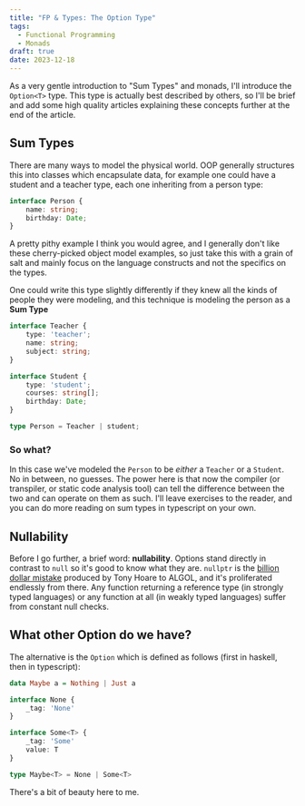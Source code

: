 ```yaml
---
title: "FP & Types: The Option Type"
tags: 
  - Functional Programming
  - Monads
draft: true
date: 2023-12-18
---
```


As a very gentle introduction to "Sum Types" and monads, I'll introduce the `Option<T>` type.
This type is actually best described by others, so I'll be brief and add some high quality articles
explaining these concepts further at the end of the article.

## Sum Types

There are many ways to model the physical world. OOP generally structures this into classes which
encapsulate data, for example one could have a student and a teacher type, each one inheriting from
a person type:

```typescript
interface Person {
    name: string;
    birthday: Date;
}

```

A pretty pithy example I think you would agree, and I generally don't like these cherry-picked
object model examples, so just take this with a grain of salt and mainly focus on the language
constructs and not the specifics on the types.

One could write this type slightly differently if they knew all the kinds of people they were
modeling, and this technique is modeling the person as a **Sum Type**

```typescript
interface Teacher {
    type: 'teacher';
    name: string;
    subject: string;
}

interface Student {
    type: 'student';
    courses: string[];
    birthday: Date;
}

type Person = Teacher | student;
```

### So what?

In this case we've modeled the `Person` to be _either_ a `Teacher` or a `Student`. No in between,
no guesses. The power here is that now the compiler (or transpiler, or static code analysis tool)
can tell the difference between the two and can operate on them as such. I'll leave exercises to
the reader, and you can do more reading on sum types in typescript on your own.

## Nullability

Before I go further, a brief word: **nullability**. Options stand directly in contrast to `null`
so it's good to know what they are. `nullptr` is the [billion dollar mistake](https://en.wikipedia.org/wiki/Tony_Hoare#Research_and_career)
produced by Tony Hoare to ALGOL, and it's proliferated endlessly from there. Any function returning
a reference type (in strongly typed languages) or any function at all (in weakly typed languages)
suffer from constant null checks.

## What other Option do we have?

The alternative is the `Option` which is defined as follows (first in haskell, then in typescript):

```haskell
data Maybe a = Nothing | Just a
```

```typescript
interface None {
    _tag: 'None'
}

interface Some<T> {
    _tag: 'Some'
    value: T
}

type Maybe<T> = None | Some<T>
```

There's a bit of beauty here to me.
